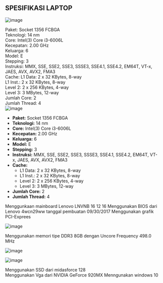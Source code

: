 ## SPESIFIKASI LAPTOP


![image](https://github.com/StalisAhmadSholeh/SysOP24-3123521010/assets/160557634/39f39394-2bbe-44fb-b4a5-2243ef3174bd)

Paket: Socket 1356 FCBGA<br>
Teknologi: 14 nm<br>
Core: Intel(3) Core i3-6006L<br>
Kecepatan: 2.00 GHz<br>
Keluarga: 6<br>
Model: E<br>
Stepping: 3<br>
Instruksi: MMX, SSE, SSE2, SSE3, SSSE3, SSE4.1, SSE4.2, EM64T, VT-x, JAES, AVX, AVX2, FMA3<br>
Cache:
L1 Data: 2 x 32 KBytes, 8-way<br>
L1 Inst.: 2 x 32 KBytes, 8-way<br>
Level 2: 2 x 256 KBytes, 4-way<br>
Level 3: 3 MBytes, 12-way<br>
Jumlah Core: 2<br>
Jumlah Thread: 4<br>
![image](https://github.com/StalisAhmadSholeh/SysOP24-3123521010/assets/160557634/8daba6f8-8bab-4ae9-9a14-02ffff92df87)

- **Paket:** Socket 1356 FCBGA
- **Teknologi:** 14 nm
- **Core:** Intel(3) Core i3-6006L
- **Kecepatan:** 2.00 GHz
- **Keluarga:** 6
- **Model:** E
- **Stepping:** 3
- **Instruksi:** MMX, SSE, SSE2, SSE3, SSSE3, SSE4.1, SSE4.2, EM64T, VT-x, JAES, AVX, AVX2, FMA3
- **Cache:** 
  - L1 Data: 2 x 32 KBytes, 8-way
  - L1 Inst.: 2 x 32 KBytes, 8-way
  - Level 2: 2 x 256 KBytes, 4-way
  - Level 3: 3 MBytes, 12-way
- **Jumlah Core:** 2
- **Jumlah Thread:** 4


Menggunkaan mainboard Lenovo LNVNB 16 12 16 
Menggunakan BIOS dari Lenovo 4wcn29ww 
tanggal pembuatan 09/30/2017
Menggunakan grafik PCI-Exprees

![image](https://github.com/StalisAhmadSholeh/SysOP24-3123521010/assets/160557634/73ffa0d6-6087-4bad-9281-706d4a2b9e5e)

Menggunakan memori tipe DDR3 8GB dengan Uncore Frequency 498.0 MHz

![image](https://github.com/StalisAhmadSholeh/SysOP24-3123521010/assets/160557634/5aef25f3-ccdc-4ac2-8d5b-96aee5724d3b)

![image](https://github.com/StalisAhmadSholeh/SysOP24-3123521010/assets/160557634/c8d0cf4b-645a-42fc-b475-71c1457a3b5f)

Menggunakan SSD dari midasforce 128  
Menggunakan Vga dari NVIDIA GeForce 920MX
Menngunakan windows 10
